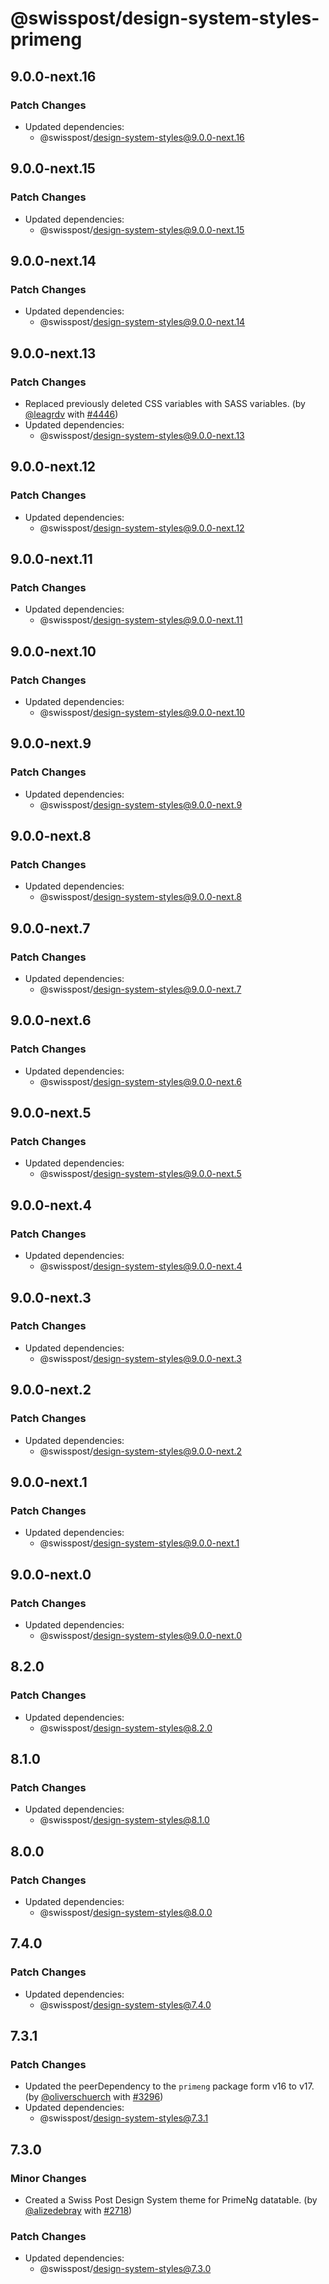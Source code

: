 # @swisspost/design-system-styles-primeng

## 9.0.0-next.16

### Patch Changes

- Updated dependencies:
  - @swisspost/design-system-styles@9.0.0-next.16

## 9.0.0-next.15

### Patch Changes

- Updated dependencies:
  - @swisspost/design-system-styles@9.0.0-next.15

## 9.0.0-next.14

### Patch Changes

- Updated dependencies:
  - @swisspost/design-system-styles@9.0.0-next.14

## 9.0.0-next.13

### Patch Changes

- Replaced previously deleted CSS variables with SASS variables. (by [@leagrdv](https://github.com/leagrdv) with [#4446](https://github.com/swisspost/design-system/pull/4446))
- Updated dependencies:
  - @swisspost/design-system-styles@9.0.0-next.13

## 9.0.0-next.12

### Patch Changes

- Updated dependencies:
  - @swisspost/design-system-styles@9.0.0-next.12

## 9.0.0-next.11

### Patch Changes

- Updated dependencies:
  - @swisspost/design-system-styles@9.0.0-next.11

## 9.0.0-next.10

### Patch Changes

- Updated dependencies:
  - @swisspost/design-system-styles@9.0.0-next.10

## 9.0.0-next.9

### Patch Changes

- Updated dependencies:
  - @swisspost/design-system-styles@9.0.0-next.9

## 9.0.0-next.8

### Patch Changes

- Updated dependencies:
  - @swisspost/design-system-styles@9.0.0-next.8

## 9.0.0-next.7

### Patch Changes

- Updated dependencies:
  - @swisspost/design-system-styles@9.0.0-next.7

## 9.0.0-next.6

### Patch Changes

- Updated dependencies:
  - @swisspost/design-system-styles@9.0.0-next.6

## 9.0.0-next.5

### Patch Changes

- Updated dependencies:
  - @swisspost/design-system-styles@9.0.0-next.5

## 9.0.0-next.4

### Patch Changes

- Updated dependencies:
  - @swisspost/design-system-styles@9.0.0-next.4

## 9.0.0-next.3

### Patch Changes

- Updated dependencies:
  - @swisspost/design-system-styles@9.0.0-next.3

## 9.0.0-next.2

### Patch Changes

- Updated dependencies:
  - @swisspost/design-system-styles@9.0.0-next.2

## 9.0.0-next.1

### Patch Changes

- Updated dependencies:
  - @swisspost/design-system-styles@9.0.0-next.1

## 9.0.0-next.0

### Patch Changes

- Updated dependencies:
  - @swisspost/design-system-styles@9.0.0-next.0

## 8.2.0

### Patch Changes

- Updated dependencies:
  - @swisspost/design-system-styles@8.2.0

## 8.1.0

### Patch Changes

- Updated dependencies:
  - @swisspost/design-system-styles@8.1.0

## 8.0.0

### Patch Changes

- Updated dependencies:
  - @swisspost/design-system-styles@8.0.0

## 7.4.0

### Patch Changes

- Updated dependencies:
  - @swisspost/design-system-styles@7.4.0

## 7.3.1

### Patch Changes

- Updated the peerDependency to the `primeng` package form v16 to v17. (by [@oliverschuerch](https://github.com/oliverschuerch) with [#3296](https://github.com/swisspost/design-system/pull/3296))
- Updated dependencies:
  - @swisspost/design-system-styles@7.3.1

## 7.3.0

### Minor Changes

- Created a Swiss Post Design System theme for PrimeNg datatable. (by [@alizedebray](https://github.com/alizedebray) with [#2718](https://github.com/swisspost/design-system/pull/2718))

### Patch Changes

- Updated dependencies:
  - @swisspost/design-system-styles@7.3.0
